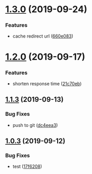 # [1.3.0](https://github.com/gish/wr-latest-daily-redirect/compare/v1.2.0...v1.3.0) (2019-09-24)


### Features

* cache redirect url ([660e083](https://github.com/gish/wr-latest-daily-redirect/commit/660e083))

# [1.2.0](https://github.com/gish/wr-latest-daily-redirect/compare/v1.1.3...v1.2.0) (2019-09-17)


### Features

* shorten response time ([21c70eb](https://github.com/gish/wr-latest-daily-redirect/commit/21c70eb))

## [1.1.3](https://github.com/gish/wr-latest-daily-redirect/compare/v1.1.2...v1.1.3) (2019-09-13)


### Bug Fixes

* push to git ([dc4eea3](https://github.com/gish/wr-latest-daily-redirect/commit/dc4eea3))

## [1.0.3](https://github.com/gish/wr-latest-daily-redirect/compare/v1.0.2...v1.0.3) (2019-09-12)


### Bug Fixes

* test ([17f6208](https://github.com/gish/wr-latest-daily-redirect/commit/17f6208))
